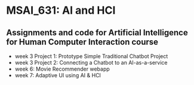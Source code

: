 # MSAI_631: AI and HCI 

## Assignments and code for Artificial Intelligence for Human Computer Interaction course 

- week 3 Project 1: Prototype Simple Traditional Chatbot Project
- week 3 Project 2: Connecting a Chatbot to an AI-as-a-service
- week 6: Movie Recommender webapp 
- week 7: Adaptive UI using AI & HCI 
